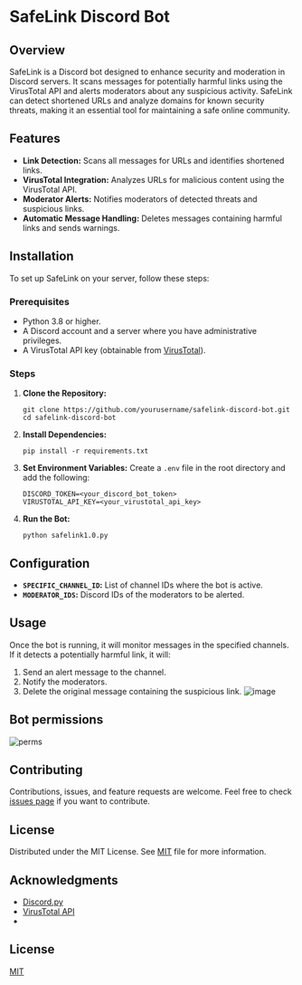 # SafeLink Discord Bot

## Overview
SafeLink is a Discord bot designed to enhance security and moderation in Discord servers. It scans messages for potentially harmful links using the VirusTotal API and alerts moderators about any suspicious activity. SafeLink can detect shortened URLs and analyze domains for known security threats, making it an essential tool for maintaining a safe online community.

## Features
- **Link Detection:** Scans all messages for URLs and identifies shortened links.
- **VirusTotal Integration:** Analyzes URLs for malicious content using the VirusTotal API.
- **Moderator Alerts:** Notifies moderators of detected threats and suspicious links.
- **Automatic Message Handling:** Deletes messages containing harmful links and sends warnings.

## Installation
To set up SafeLink on your server, follow these steps:

### Prerequisites
- Python 3.8 or higher.
- A Discord account and a server where you have administrative privileges.
- A VirusTotal API key (obtainable from [VirusTotal](https://www.virustotal.com/)).

### Steps
1. **Clone the Repository:**
   ```
   git clone https://github.com/yourusername/safelink-discord-bot.git
   cd safelink-discord-bot
   ```

2. **Install Dependencies:**
   ```
   pip install -r requirements.txt
   ```

3. **Set Environment Variables:**
   Create a `.env` file in the root directory and add the following:
   ```
   DISCORD_TOKEN=<your_discord_bot_token>
   VIRUSTOTAL_API_KEY=<your_virustotal_api_key>
   ```

4. **Run the Bot:**
   ```
   python safelink1.0.py
   ```

## Configuration
- **`SPECIFIC_CHANNEL_ID`:** List of channel IDs where the bot is active.
- **`MODERATOR_IDS`:** Discord IDs of the moderators to be alerted.

## Usage
Once the bot is running, it will monitor messages in the specified channels. If it detects a potentially harmful link, it will:
1. Send an alert message to the channel.
2. Notify the moderators.
3. Delete the original message containing the suspicious link.
![image](https://github.com/brolal/SafeLink/assets/82910708/42ae0cf2-f312-4e73-909a-2f4a85f5b76e)

## Bot permissions
![perms](https://github.com/brolal/SafeLink/assets/82910708/069f6a33-cd69-41b7-8d91-eecbe5ca7133)

## Contributing
Contributions, issues, and feature requests are welcome. Feel free to check [issues page](link-to-your-issues-page) if you want to contribute.

## License
Distributed under the MIT License. See [MIT](link-to-your-license) file for more information.

## Acknowledgments
- [Discord.py](https://github.com/Rapptz/discord.py)
- [VirusTotal API](https://www.virustotal.com/)
- 
## License
[MIT](link-to-your-license)
